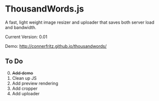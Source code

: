 ThousandWords.js
=============

A fast, light weight image resizer and uploader that saves both server load and bandwidth.

Current Version: 0.01

Demo: http://connerfritz.github.io/thousandwords/

To Do
-----

0. ~~Add demo~~
1. Clean up JS
2. Add preview rendering
3. Add cropper
4. Add uploader
